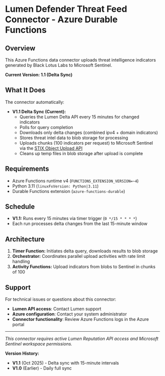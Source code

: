 # Lumen Defender Threat Feed Connector - Azure Durable Functions

## Overview

This Azure Functions data connector uploads threat intelligence indicators generated by Black Lotus Labs to Microsoft Sentinel.

**Current Version: 1.1 (Delta Sync)**

## What It Does

The connector automatically:

- **V1.1 Delta Sync (Current):**
  - Queries the Lumen Delta API every 15 minutes for changed indicators
  - Polls for query completion
  - Downloads only delta changes (combined ipv4 + domain indicators)
  - Stores threat intel data to blob storage for processing
  - Uploads chunks (100 indicators per request) to Microsoft Sentinel via the [STIX Object Upload API](https://learn.microsoft.com/en-us/azure/sentinel/stix-objects-api)
  - Cleans up temp files in blob storage after upload is complete

## Requirements

- Azure Functions runtime v4 (`FUNCTIONS_EXTENSION_VERSION=~4`)
- Python 3.11 (`linuxFxVersion: Python|3.11`)
- Durable Functions extension (`azure-functions-durable`)

## Schedule

- **V1.1:** Runs every 15 minutes via timer trigger (`0 */15 * * * *`)
- Each run processes delta changes from the last 15-minute window

## Architecture

1. **Timer Function:** Initiates delta query, downloads results to blob storage
2. **Orchestrator:** Coordinates parallel upload activities with rate limit handling
3. **Activity Functions:** Upload indicators from blobs to Sentinel in chunks of 100

## Support

For technical issues or questions about this connector:

- **Lumen API access**: Contact Lumen support
- **Azure configuration**: Contact your system administrator  
- **Connector functionality**: Review Azure Functions logs in the Azure portal

---

*This connector requires active Lumen Reputation API access and Microsoft Sentinel workspace permissions.*

**Version History:**
- **V1.1** (Oct 2025) - Delta sync with 15-minute intervals
- **V1.0** (Earlier) - Daily full sync
